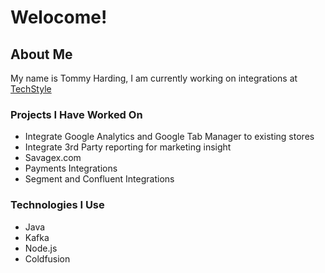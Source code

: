 # Welocome!

## About Me

My name is Tommy Harding,
I am currently working on integrations at [TechStyle](https://www.techstyle.com)

### Projects I Have Worked On
 * Integrate Google Analytics and Google Tab Manager to existing stores
 * Integrate 3rd Party reporting for marketing insight
 * Savagex.com
 * Payments Integrations
 * Segment and Confluent Integrations

### Technologies I Use
 * Java
 * Kafka
 * Node.js
 * Coldfusion
